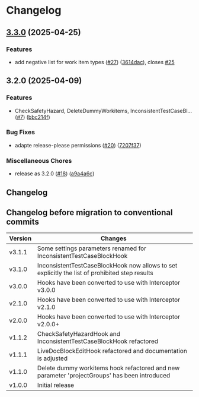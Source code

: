 # Changelog

## [3.3.0](https://github.com/SchweizerischeBundesbahnen/ch.sbb.polarion.extension.interceptor-manager.hooks/compare/v3.2.0...v3.3.0) (2025-04-25)


### Features

* add negative list for work item types ([#27](https://github.com/SchweizerischeBundesbahnen/ch.sbb.polarion.extension.interceptor-manager.hooks/issues/27)) ([3614dac](https://github.com/SchweizerischeBundesbahnen/ch.sbb.polarion.extension.interceptor-manager.hooks/commit/3614dacd6d5e423783a1179b3abe64c6e0a297f5)), closes [#25](https://github.com/SchweizerischeBundesbahnen/ch.sbb.polarion.extension.interceptor-manager.hooks/issues/25)

## 3.2.0 (2025-04-09)


### Features

* CheckSafetyHazard, DeleteDummyWorkitems, InconsistentTestCaseBl… ([#7](https://github.com/SchweizerischeBundesbahnen/ch.sbb.polarion.extension.interceptor-manager.hooks/issues/7)) ([bbc214f](https://github.com/SchweizerischeBundesbahnen/ch.sbb.polarion.extension.interceptor-manager.hooks/commit/bbc214fef69cbec99d2ea32fb0c5d7abbd646059))


### Bug Fixes

* adapte release-please permissions ([#20](https://github.com/SchweizerischeBundesbahnen/ch.sbb.polarion.extension.interceptor-manager.hooks/issues/20)) ([7207f37](https://github.com/SchweizerischeBundesbahnen/ch.sbb.polarion.extension.interceptor-manager.hooks/commit/7207f3764d9637c0049d65b58696f276141ca3a0))


### Miscellaneous Chores

* release as 3.2.0 ([#18](https://github.com/SchweizerischeBundesbahnen/ch.sbb.polarion.extension.interceptor-manager.hooks/issues/18)) ([a9a4a6c](https://github.com/SchweizerischeBundesbahnen/ch.sbb.polarion.extension.interceptor-manager.hooks/commit/a9a4a6c6186c03098b2a4450074fe773b3b9aac5))

## Changelog

## Changelog before migration to conventional commits

| Version | Changes                                                                                        |
|---------|------------------------------------------------------------------------------------------------|
| v3.1.1  | Some settings parameters renamed for InconsistentTestCaseBlockHook                             |
| v3.1.0  | InconsistentTestCaseBlockHook now allows to set explicitly the list of prohibited step results |
| v3.0.0  | Hooks have been converted to use with Interceptor v3.0.0                                       |
| v2.1.0  | Hooks have been converted to use with Interceptor v2.1.0                                       |
| v2.0.0  | Hooks have been converted to use with Interceptor v2.0.0+                                      |
| v1.1.2  | CheckSafetyHazardHook and InconsistentTestCaseBlockHook refactored                             |
| v1.1.1  | LiveDocBlockEditHook refactored and documentation is adjusted                                  |
| v1.1.0  | Delete dummy workitems hook refactored and new parameter 'projectGroups' has been introduced   |
| v1.0.0  | Initial release                                                                                |
